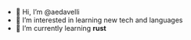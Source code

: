 - 👋 Hi, I’m @aedavelli
- 👀 I’m interested in learning new tech and languages
- 🌱 I’m currently learning **rust**

<!---
aedavelli/aedavelli is a ✨ special ✨ repository because its `README.md` (this file) appears on your GitHub profile.
You can click the Preview link to take a look at your changes.
--->
